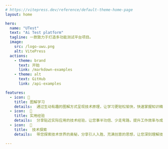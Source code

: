 ```yaml
---
# https://vitepress.dev/reference/default-theme-home-page
layout: home

hero:
  name: "UTest"
  text: "Ai Test platform"
  tagline: 一款致力于打造多功能测试平台项目。
  image:
    src: /logo-uwu.png
    alt: VitePress
  actions:
    - theme: brand
      text: 开始
      link: /markdown-examples
    - theme: alt
      text: GitHub
      link: /api-examples

features:
  - icon: 📝
    title: 图解学习
    details:  通过生动有趣的图解方式呈现技术原理，让学习更轻松愉快，快速掌握知识精髓。
  - icon:  🚀
    title: 实用经验
    details:  分享贴近实际应用的技术经验，让您事半功倍、少走弯路，提升工作效率与成就感。
  - icon:  🌟
    title:  技术探索
    details:  带您探索技术世界的奥秘，分享引人入胜、充满创意的思想，让您深刻理解技术变革的驱动力。

---
```

<script setup lang="ts">
  import { onMounted } from 'vue'
  import { version } from '.vitepress/theme/untils/version'
 
  onMounted(() => {
    version()
  })
</script>

<confetti />


